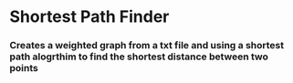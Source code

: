 # Shortest Path Finder
### Creates a weighted graph from a txt file and using a shortest path alogrthim to find the shortest distance between two points